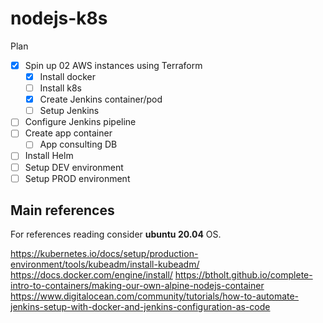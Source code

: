 # nodejs-k8s

Plan

- [x] Spin up 02 AWS instances using Terraform
   - [x] Install docker
   - [ ] Install k8s
   - [x] Create Jenkins container/pod
   - [ ] Setup Jenkins
- [ ] Configure Jenkins pipeline
- [ ] Create app container
   - [ ] App consulting DB
- [ ] Install Helm
- [ ] Setup DEV environment
- [ ] Setup PROD environment

## Main references

For references reading consider **ubuntu 20.04** OS.

https://kubernetes.io/docs/setup/production-environment/tools/kubeadm/install-kubeadm/
https://docs.docker.com/engine/install/
https://btholt.github.io/complete-intro-to-containers/making-our-own-alpine-nodejs-container
https://www.digitalocean.com/community/tutorials/how-to-automate-jenkins-setup-with-docker-and-jenkins-configuration-as-code